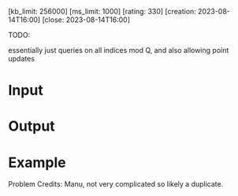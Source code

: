 [kb_limit: 256000]
[ms_limit: 1000]
[rating: 330]
[creation: 2023-08-14T16:00]
[close: 2023-08-14T16:00]

TODO: 

essentially just queries on all indices mod Q, and also allowing point updates

# Input
# Output

# Example


Problem Credits: Manu, not very complicated so likely a duplicate.